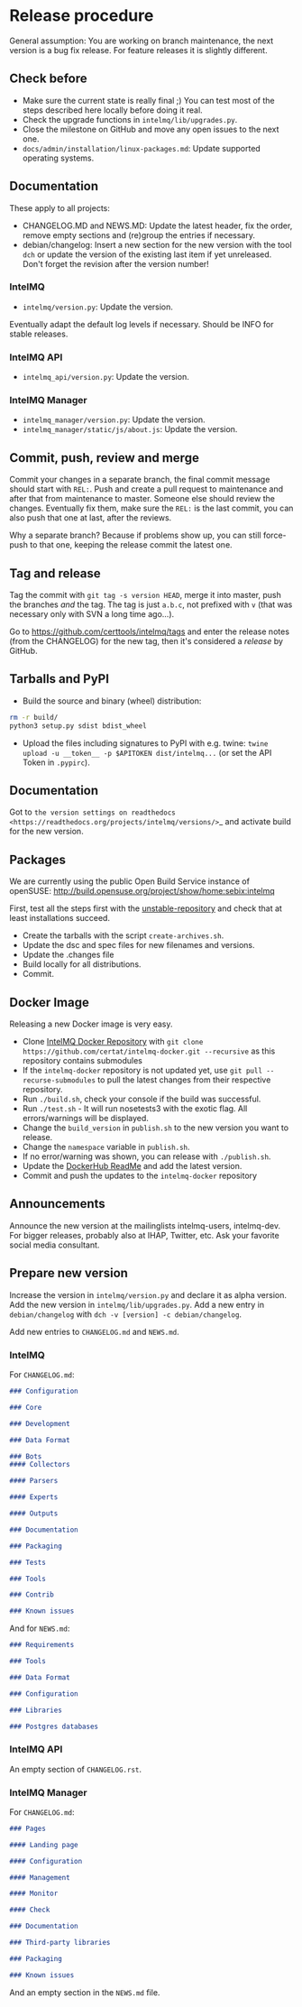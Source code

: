 <!-- comment
   SPDX-FileCopyrightText: 2015-2023 Sebastian Wagner, Filip Pokorný
   SPDX-License-Identifier: AGPL-3.0-or-later
-->


# Release procedure

General assumption: You are working on branch maintenance, the next
version is a bug fix release. For feature releases it is slightly
different.

## Check before

-   Make sure the current state is really final ;) You can test most of
    the steps described here locally before doing it real.
-   Check the upgrade functions in `intelmq/lib/upgrades.py`.
-   Close the milestone on GitHub and move any open issues to the next
    one.
-   `docs/admin/installation/linux-packages.md`: Update supported operating systems.

## Documentation

These apply to all projects:

- CHANGELOG.MD and NEWS.MD: Update the latest header, fix the order, remove empty sections and (re)group the entries if necessary.
- debian/changelog: Insert a new section for the new version with the tool `dch` or update the version of the existing last item if yet unreleased. Don't forget the revision after the version number!

### IntelMQ

- `intelmq/version.py`: Update the version.

Eventually adapt the default log levels if necessary. Should be INFO for stable releases.

### IntelMQ API

-   `intelmq_api/version.py`: Update the version.

### IntelMQ Manager

-   `intelmq_manager/version.py`: Update the version.
-   `intelmq_manager/static/js/about.js`: Update the version.

## Commit, push, review and merge

Commit your changes in a separate branch, the final commit message
should start with `REL:`. Push and create a pull request to maintenance
and after that from maintenance to master. Someone else should review
the changes. Eventually fix them, make sure the `REL:` is the last
commit, you can also push that one at last, after the reviews.

Why a separate branch? Because if problems show up, you can still
force-push to that one, keeping the release commit the latest one.

## Tag and release

Tag the commit with `git tag -s version HEAD`, merge it into master,
push the branches *and* the tag. The tag is just `a.b.c`, not prefixed
with `v` (that was necessary only with SVN a long time ago...).

Go to <https://github.com/certtools/intelmq/tags> and enter the release
notes (from the CHANGELOG) for the new tag, then it's considered a
*release* by GitHub.

## Tarballs and PyPI

- Build the source and binary (wheel) distribution:

```bash
rm -r build/
python3 setup.py sdist bdist_wheel
```

* Upload the files including signatures to PyPI with e.g. twine: `twine upload -u __token__ -p $APITOKEN dist/intelmq...` (or set the API Token in `.pypirc`).


## Documentation

Got to `the version settings on readthedocs <https://readthedocs.org/projects/intelmq/versions/>`_ and activate build for the new version.

## Packages

We are currently using the public Open Build Service instance of
openSUSE: <http://build.opensuse.org/project/show/home:sebix:intelmq>

First, test all the steps first with the [unstable-repository](http://build.opensuse.org/project/show/home:sebix:intelmq:unstable) and check that at least installations succeed.

-   Create the tarballs with the script `create-archives.sh`.
-   Update the dsc and spec files for new filenames and versions.
-   Update the .changes file
-   Build locally for all distributions.
-   Commit.

## Docker Image

Releasing a new Docker image is very easy.

-   Clone [IntelMQ Docker Repository](https://github.com/certat/intelmq-docker) with `git clone https://github.com/certat/intelmq-docker.git --recursive` as this repository contains submodules
-   If the `intelmq-docker` repository is not updated yet, use `git pull --recurse-submodules` to pull the latest changes from their respective repository.
-   Run `./build.sh`, check your console if the build was successful.
-   Run `./test.sh` - It will run nosetests3 with the exotic flag. All
    errors/warnings will be displayed.
-   Change the `build_version` in `publish.sh` to the new version you
    want to release.
-   Change the `namespace` variable in `publish.sh`.
-   If no error/warning was shown, you can release with `./publish.sh`.
-   Update the [DockerHub ReadMe](https://hub.docker.com/repository/docker/certat/intelmq-full) and add the latest version.
-   Commit and push the updates to the `intelmq-docker` repository

## Announcements

Announce the new version at the mailinglists intelmq-users, intelmq-dev.
For bigger releases, probably also at IHAP, Twitter, etc. Ask your
favorite social media consultant.

## Prepare new version

Increase the version in `intelmq/version.py` and declare it as alpha version. Add the new version in
`intelmq/lib/upgrades.py`. Add a new entry in `debian/changelog` with `dch -v [version] -c debian/changelog`.

Add new entries to `CHANGELOG.md` and `NEWS.md`.

### IntelMQ

For `CHANGELOG.md`:

```markdown
### Configuration

### Core

### Development

### Data Format

### Bots
#### Collectors

#### Parsers

#### Experts

#### Outputs

### Documentation

### Packaging

### Tests

### Tools

### Contrib

### Known issues
```

And for `NEWS.md`:

```markdown
### Requirements

### Tools

### Data Format

### Configuration

### Libraries

### Postgres databases
```

### IntelMQ API

An empty section of `CHANGELOG.rst`.

### IntelMQ Manager

For `CHANGELOG.md`:

```markdown
### Pages

#### Landing page

#### Configuration

#### Management

#### Monitor

#### Check

### Documentation

### Third-party libraries

### Packaging

### Known issues
```

And an empty section in the `NEWS.md` file.
